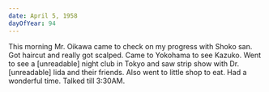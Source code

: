 ```yaml
---
date: April 5, 1958
dayOfYear: 94
---
```

This morning Mr. Oikawa came to check on my progress with Shoko san. Got haircut and really got scalped. Came to Yokohama to see Kazuko. Went to see a [unreadable] night club in Tokyo and saw strip show with Dr. [unreadable] Iida and their friends. Also went to little shop to eat. Had a wonderful time. Talked till 3:30AM.
